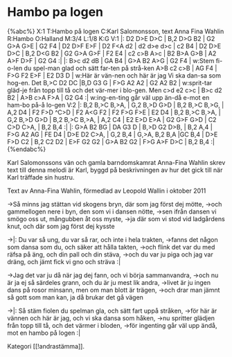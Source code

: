 # Hambo pa logen

{%abc%}
X:1
T:Hambo på logen
C:Karl Salomonsson, text Anna Fina Wahlin
R:Hambo
O:Halland
M:3/4
L:1/8
K:G
V:1
|: D2 D>E D>C | B,2 D>G B2 | G2 G>A G>E | G2 F4 | D2 D>F E>F |
D2 F<A d2 | d2 d>e d>c | c2 B4 | D2 D>E D>C | B,2 D<G B2 |
G2 G>A G>F | F2 E4 | c2 c>B A>c | B2 B>A G>B | A2 A>F D>F | G2 G4 :|
|: B>c d2 dB | GA B4 | G>A B2 A>G | G2 F4 |
w:Stem fi-o-len du spel-man glad och sätt far-ten på strå-ken
A>B c2 c>B | AG F4 | F>G F2 E>F | E2 D3 D |
w:Här är vän-nen och här är jag Vi ska dan-sa som hog-en. Det
B,>C D2 DC |B,D G3 G | F>G A2 A2 | G2 A2 B2 | 
w:sprit-tar gläd-je från topp till tå och det vär-mer i blo-gen. Men
c>d e2 c>c | B>c d2 B2 | A>B c>A F>A | G2 G4 :|
w:ing-en-ting går väl upp än-då e-mot en ham-bo på-å lo-gen
V:2
|: B,2 B,>C B,>A, | G,2 B,>D G>D | B,2 B,>C B,>G, | A,2 D4 | F2 F>D ^C>D |
F2 A<G F2 | F2 F>G F>E | E2 D4 | B,2 B,>C B,>A, | G,2 B,>D G>D |
B,2 B,>C B,>A, | A,2 C4 | E2 E>D E>A | G2 G>F G>D | C2 C>D C>A, | B,2 B,4 :|
|: G>A B2 BG | DA G3 D | B,>D G2 D>B, | B,2 A,4 |
F>G A2 AG | FE D4 | D>E D2 C>A, | G,2 B,4 | 
G,>A, B,2 B,A |GC B,4 | D>E F>D C2 | B,2 C2 D2 | E>F G2 G2 | G>A B2 G2 |
F>G A>F D>C | B,2 B,4 :|
{%endabc%}

Karl Salomonssons vän och gamla barndomskamrat Anna-Fina Wahlin skrev text till denna melodi är Karl, byggd på beskrivningen av hur det gick till när Karl träffade sin hustru.

Text av Anna-Fina Wahlin, förmedlad av Leopold Wallin i oktober 2011

->Så minns jag stättan vid skogens bryn, där som jag först dej mötte,
->och gammellogen nere i byn, den som vi i dansen nötte,
->sen ifrån dansen vi smögo oss ut, mångubben åt oss myste,
->ja där som vi stod vid ladgårdens knut, och där som jag först dej kysste

->|: Du var så ung, du var så rar, och inte i hela trakten,
->fanns det någon som dansa som du, och säker att hålla takten,
->och flink det var du med räfsa på äng, och din pall och din stäva,
->och du var ju piga och jag var dräng, och jämt fick vi gno och sträva :| 

->Jag det var ju då när jag dej fann, och vi börja sammanvandra,
->och nu är ja ej så särdeles grann, och du är ju mest lik andra,
->livet är ju ingen dans på rosor minsann, men om man blott är trägen,
->och drar man jämnt så gott som man kan, ja då brukar det gå vägen

->|: Så stäm fiolen du spelman gla, och sätt fart uppå stråken,
->för här är vännen och här är jag, och vi ska dansa som håken,
->nu spritter glädjen från topp till tå, och det värmer i bloden,
->för ingenting går väl upp ändå, mot en hambo på logen :|

Kategori [[!andrastämma]].

